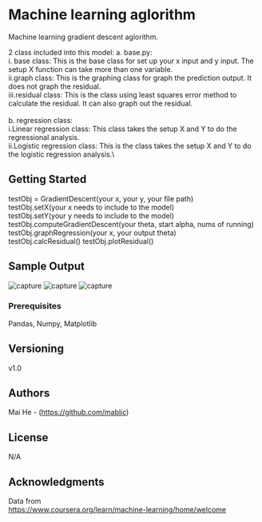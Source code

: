 # Machine learning aglorithm

Machine learning gradient descent aglorithm.

2 class included into this model:
  a. base.py:\
     i. base class: This is the base class for set up your x input and y input. The setup X function can take more than one variable.\
     ii.graph class: This is the graphing class for graph the prediction output. It does not graph the residual.\
     iii.residual class: This is the class using least squares error method to calculate the residual. It can also graph out the residual.\
     \
  b. regression class:\
     i.Linear regression class: This class takes the setup X and Y to do the regressional analysis.\
     ii.Logistic regression class: This is the class takes the setup X and Y to do the logistic regression analysis.\
  

## Getting Started

testObj = GradientDescent(your x, your y, your file path)\
testObj.setX(your x needs to include to the model)\
testObj.setY(your y needs to include to the model)\
testObj.computeGradientDescent(your theta, start alpha, nums of running)\
testObj.graphRegression(your x, your output theta)\
testObj.calcResidual()
testObj.plotResidual()

## Sample Output

![capture](https://user-images.githubusercontent.com/19805677/52031774-c0109880-24e3-11e9-83aa-3c2189016038.JPG)
![capture](https://user-images.githubusercontent.com/19805677/52612604-18cf2200-2e50-11e9-894a-b0e8f6b70d98.JPG)
![capture](https://user-images.githubusercontent.com/19805677/53146474-e9b06300-3569-11e9-95c5-cd04b3264f79.JPG)

### Prerequisites

Pandas, Numpy, Matplotlib

## Versioning

v1.0

## Authors

Mai He - (https://github.com/mablic)

## License

N/A

## Acknowledgments

Data from\
https://www.coursera.org/learn/machine-learning/home/welcome

